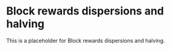 # Block rewards dispersions and halving

This is a placeholder for Block rewards dispersions and halving.
